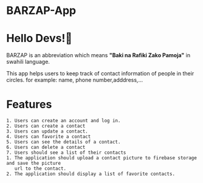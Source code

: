 # BARZAP-App

#  Hello Devs!&#128075;

BARZAP is an abbreviation which means <strong> "Baki na Rafiki Zako Pamoja"</strong> in swahili language.

This app helps users to keep track of contact information of people in their circles.
for example: name, phone number,adddress,...

# Features
   
    1. Users can create an account and log in.
    2. Users can create a contact
    3. Users can update a contact.
    4. Users can favorite a contact
    5. Users can see the details of a contact.
    6. Users can delete a contact
    7. Users should see a list of their contacts
    1. The application should upload a contact picture to firebase storage and save the picture
       url to the contact.
    2. The application should display a list of favorite contacts.
